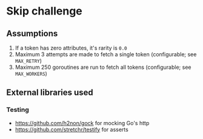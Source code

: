 # Skip challenge

## Assumptions

1. If a token has zero attributes, it's rarity is `0.0`
2. Maximum 3 attempts are made to fetch a single token (configurable; see `MAX_RETRY`)
3. Maximum 250 goroutines are run to fetch all tokens (configurable; see `MAX_WORKERS`)

## External libraries used

### Testing

- https://github.com/h2non/gock for mocking Go's http
- https://github.com/stretchr/testify for asserts
